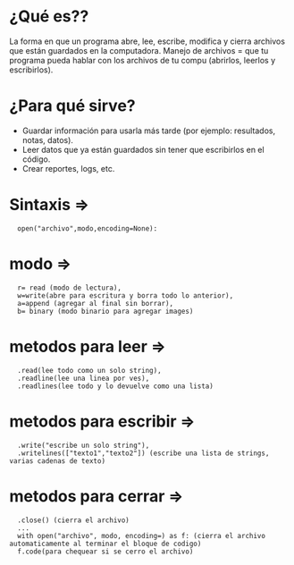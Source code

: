 #  ¿Qué es??
La forma en que un programa abre, lee, escribe, modifica y cierra archivos que están guardados en la computadora.
Manejo de archivos = que tu programa pueda hablar con los archivos de tu compu (abrirlos, leerlos y escribirlos).

#  ¿Para qué sirve?
  - Guardar información para usarla más tarde (por ejemplo: resultados, notas, datos).
  - Leer datos que ya están guardados sin tener que escribirlos en el código.
  - Crear reportes, logs, etc.

#  Sintaxis =>
      open("archivo",modo,encoding=None):
# modo => 
      r= read (modo de lectura), 
      w=write(abre para escritura y borra todo lo anterior),
      a=append (agregar al final sin borrar), 
      b= binary (modo binario para agregar images)
# metodos para leer => 
      .read(lee todo como un solo string),
      .readline(lee una linea por ves),  
      .readlines(lee todo y lo devuelve como una lista)
# metodos para escribir => 
      .write("escribe un solo string"), 
      .writelines(["texto1","texto2"]) (escribe una lista de strings, varias cadenas de texto)
# metodos para cerrar => 
      .close() (cierra el archivo)
      ... 
      with open("archivo", modo, encoding=) as f: (cierra el archivo automaticamente al terminar el bloque de codigo) 
      f.code(para chequear si se cerro el archivo)
